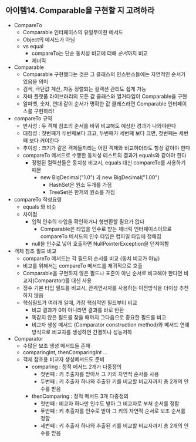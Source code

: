 
## 아이템14. Comparable을 구현할 지 고려하라
* CompareTo
	* Comparable 인터페이스의 유일무이한 메서드
	* Object의 메서드가 아님
	* vs equal
		* compareTo는 단순 동치성 비교에 더해 *순서*까지 비교
		* 제너릭
* Comparable
	* Comparable 구현했다는 것은 그 클래스의 인스턴스들에는 자연적인 순서가 있음을 의미
	* 검색, 극단값 계산, 자동 정렬되는 컬렉션 관리도 쉽게 가능
	* 자바 플랫폼 라이브러리의 모든 값 클래스와 열거타입이 Comparable을 구현
	* 알파벳, 숫자, 연대 같이 순서가 명확한 값 클래스라면 Comparable 인터페이스를 구현하라!
* compareTo 규약
	* 반사성 : 두 객체 참조의 순서를 바꿔 비교해도 예상한 경과가 나와야한다
	* 대칭성 : 첫번째가 두번째보다 크고, 두번째가 세번째 보다 크면, 첫번째는 세번째 보다 커야한다
	* 추이성 : 크기가 같은 객체들끼리는 어떤 객체와 비교하더라도 항상 같아야 한다
	* compareTo 메서드로 수행한 동치성 테스트의 결과가 equals와 같아야 한다
		* 정렬된 컬렉션들은 동치성 비교시, equals 대신 compareTo를 사용하기 때문
			* new BigDecimal("1.0") 과 new BigDecimal("1.00") 
				* HashSet은 원소 두개를 가짐
				* TreeSet은 한개의 원소를 가짐
* compareTo 작성요령
	* equals 와 비슷
	* 차이점
		* 입력 인수의 타입을 확인하거나 형변환할 필요가 없다
			* Comparable은 타입을 인수로 받는 제너릭 인터페이스이므로 compareTo 메서드의 인수 타입은 컴파일 타임에 정해짐
		* null을 인수로 넣어 호출하면 NullPointerException을 던져야함
* 객체 참조 필드 비교
	* compareTo 메서드는 각 필드의 순서를 비교 (동치 비교가 아님)
	* 비교를 위해서는 compareTo 메서드를 재귀적으로 호출
	* Comparable을 구현하지 않은 필드나 표준이 아닌 순서로 비교해야 한다면 비교자(Comparator)를 대신 사용
	* 정수 기본 타입 필드를 비교시, 관계연사자를 사용하는 이전방식을 더이상 추천하지 않음
	* 핵심필드가 여러개 일때, 가장 핵심적인 필드부터 비교
		* 비교 결과가 0이 아니라면 결과를 바로 반환
		* 똑같지 않은 필드를 찾을 때까지 그다음으로 중요한 필드를 비교
		* 비교자 생성 메서드 (Comparator construction method)와 메서드 연쇄 방식으로 비교자를 생성하면 간결하나 성능저하
* Comparator
	* 수많은 보조 생성 메서드들 존재
	* comparingInt, thenComparingInt ...
	* 객체 참조용 비교자 생성메서드도 준비
		* comparing : 정적 메서드 2개가 다중정의
			* 첫번째 : 키 추출자를 받아서 그 키의 자연적 순서를 사용
			* 두번째 : 키 추출자 하나와 추출된 키를 비교할 비교자까지 총 2개의 인수를 받음
		* thenComparing : 정적 메서드 3개 다중정의
			* 첫번째 : 비교자 하나만 인수도 받아 그 비교자로 부처 순서를 정함
			* 두번째 : 키 추출자를 인수로 받아 그 키의 자연적 순서로 보조 순서를 정함
			* 세번째 : 키 추출자 하나와 추출된 키를 비교할 비교자까지 총 2개의 인수를 받음

<!--stackedit_data:
eyJoaXN0b3J5IjpbODcyNjMzNzM2XX0=
-->